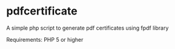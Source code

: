 # pdfcertificate
A simple php script to generate pdf certificates using fpdf library

Requirements: PHP 5 or higher
